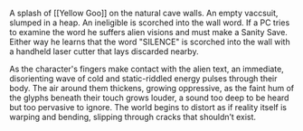 A splash of [[Yellow Goo]] on the natural cave walls. An empty vaccsuit, slumped in a heap. An ineligible is scorched into the wall word. If a PC tries to examine the word he suffers alien visions and must make a Sanity Save. Either way he learns that the word "SILENCE" is scorched into the wall with a handheld laser cutter that lays discarded nearby.


As the character's fingers make contact with the alien text, an immediate, disorienting wave of cold and static-riddled energy pulses through their body. The air around them thickens, growing oppressive, as the faint hum of the glyphs beneath their touch grows louder, a sound too deep to be heard but too pervasive to ignore. The world begins to distort as if reality itself is warping and bending, slipping through cracks that shouldn’t exist.
